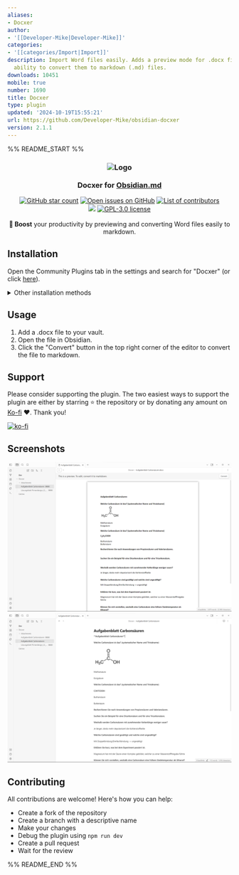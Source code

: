 ```yaml
---
aliases:
- Docxer
author:
- '[[Developer-Mike|Developer-Mike]]'
categories:
- '[[categories/Import|Import]]'
description: Import Word files easily. Adds a preview mode for .docx files and the
  ability to convert them to markdown (.md) files.
downloads: 10451
mobile: true
number: 1690
title: Docxer
type: plugin
updated: '2024-10-19T15:55:21'
url: https://github.com/Developer-Mike/obsidian-docxer
version: 2.1.1
---
```


%% README_START %%

<h3 align="center">
    <picture>
        <source media="(prefers-color-scheme: dark)" srcset="./assets/logo-dark.svg">
        <img alt="Logo" src="./assets/logo-light.svg" width="100">
    </picture><br/><br/>
	Docxer for <a href="https://obsidian.md">Obsidian.md</a>
</h3>

<p align="center">
    <a href="https://github.com/Developer-Mike/obsidian-docxer/stargazers"><img src="https://img.shields.io/github/stars/Developer-Mike/obsidian-docxer?colorA=363a4f&colorB=e0ac00&style=for-the-badge" alt="GitHub star count"></a>
    <a href="https://github.com/Developer-Mike/obsidian-docxer/issues"><img src="https://img.shields.io/github/issues/Developer-Mike/obsidian-docxer?colorA=363a4f&colorB=e93147&style=for-the-badge" alt="Open issues on GitHub"></a>
    <a href="https://github.com/Developer-Mike/obsidian-docxer/contributors"><img src="https://img.shields.io/github/contributors/Developer-Mike/obsidian-docxer?colorA=363a4f&colorB=08b94e&style=for-the-badge" alt="List of contributors"></a>
    <br/>
	<a href="https://obsidian.md/plugins?id=docxer"><img src="https://img.shields.io/endpoint?url=https://scambier.xyz/obsidian-endpoints/docxer.json&style=for-the-badge&colorA=363a4f&colorB=d53984"/></a>
    <a href="./LICENSE"><img src="https://img.shields.io/static/v1.svg?style=for-the-badge&label=License&message=GPL-3.0&colorA=363a4f&colorB=b7bdf8" alt="GPL-3.0 license"/></a>
    <br/><br/>
    <b>🚀 Boost</b> your productivity by previewing and converting Word files easily to markdown.
</p>

## Installation
Open the Community Plugins tab in the settings and search for "Docxer" (or click [here](https://obsidian.md/plugins?id=docxer)).

<details>
    <summary>Other installation methods</summary>
    <br/>
    <ul>
        <li>Install it using <a href="https://github.com/TfTHacker/obsidian42-brat">BRAT</a></li>
        <li>Manual folder creation
            <ol>
                <li>Create a folder named <code>obsidian-docxer</code> in your vault's plugins folder (<code>&lt;vault&gt;/.obsidian/plugins/</code>).</li>
                <li>Download <code>main.js</code>, <code>styles.css</code> and <code>manifest.json</code> from the latest release and put them in the <code>obsidian-docxer</code> folder.</li>
                <li>Enable the plugin in Settings -> Community plugins -> Installed plugins</li>
            </ol>
        </li>
    </ul>
</details>

## Usage
1. Add a .docx file to your vault.
2. Open the file in Obsidian.
3. Click the "Convert" button in the top right corner of the editor to convert the file to markdown.

## Support
Please consider supporting the plugin. The two easiest ways to support the plugin are either by starring ⭐ the repository or by donating any amount on [Ko-fi](https://ko-fi.com/X8X27IA08) ❤️. Thank you!

[![ko-fi](https://ko-fi.com/img/githubbutton_sm.svg)](https://ko-fi.com/X8X27IA08)

## Screenshots
![Docx Preview](https://raw.githubusercontent.com/Developer-Mike/obsidian-docxer/HEAD/assets/docx-preview.png)
![Converted File](https://raw.githubusercontent.com/Developer-Mike/obsidian-docxer/HEAD/assets/converted-file.png)

## Contributing
All contributions are welcome! Here's how you can help:
- Create a fork of the repository
- Create a branch with a descriptive name
- Make your changes
- Debug the plugin using `npm run dev`
- Create a pull request
- Wait for the review


%% README_END %%